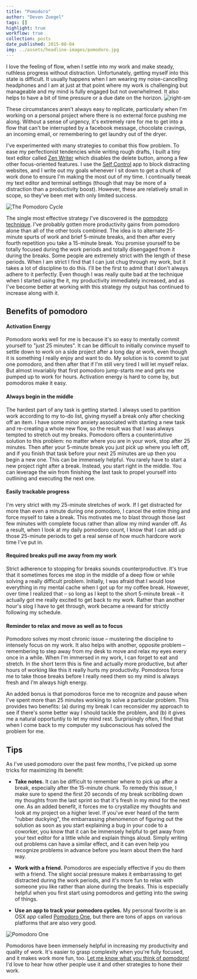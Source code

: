 ```yaml
---
title: "Pomodoro"
author: "Devon Zuegel"
tags: []
highlight: true
workflow: true
collection: posts
date_published: 2015-08-04
img: ../assets/headline-images/pomodoro.jpg
---
```

<!-- img: http://pomodororossonyc.com/wp-content/uploads/2014/06/photodune-680322-tomato-xs.jpg -->

I love the feeling of flow, when I settle into my work and make steady, ruthless progress without distraction. Unfortunately, getting myself into this state is difficult. It usually happens when I am wearing my noise-cancelling headphones and I am at just at that point where my work is challenging but manageable and my mind is fully engaged but not overwhelmed. It also helps to have a bit of time pressure or a due date on the horizon.
![right-sm](//upload.wikimedia.org/wikipedia/commons/3/34/Il_pomodoro.jpg)

These circumstances aren't always easy to replicate, particularly when I'm working on a personal project where there is no external force pushing me along. Without a sense of urgency, it's extremely rare for me to get into a flow that can't be interrupted by a facebook message, chocolate cravings, an incoming email, or remembering to get laundry out of the dryer.

I've experimented with many strategies to combat this flow problem. To ease my perfectionist tendencies while writing rough drafts, I built a tiny text editor called [Zen Writer](//zenwriter.io) which disables the delete button, among a few other focus-oriented features. I use the [Self Control](//selfcontrolapp.com) app to block distracting websites, and I write out my goals whenever I sit down to get a chunk of work done to ensure I'm making the most out of my time. I continually tweak my text editor and terminal settings (though that may be more of a distraction than a productivity boost). However, these are relatively small in scope, so they've been met with only limited success.

![The Pomodoro Cycle](../assets/pomodoro-technique/pomodoro-cycle.jpg)

The single most effective strategy I've discovered is the [pomodoro technique](http://pomodorotechnique.com/). I've probably gotten more productivity gains from pomodoro alone than all of the other tools combined. The idea is to alternate 25-minute spurts of work and brief 5-minute breaks, and then after every fourth repetition you take a 15-minute break. You promise yourself to be totally focused during the work periods and totally disengaged from it during the breaks. Some people are extremely strict with the length of these periods. When I am strict I find that I can just chug through my work, but it takes a lot of discipline to do this. I'll be the first to admit that I don't always adhere to it perfectly. Even though I was really quite bad at the technique when I started using the it, my productivity immediately increased, and as I've become better at working with this strategy my output has continued to increase along with it.

## Benefits of pomodoro ##

#### Activation Energy ####
Pomodoro works well for me is because it's so easy to mentally commit yourself to "just 25 minutes". It can be difficult to initially convince myself to settle down to work on a side project after a long day at work, even though it is something I really enjoy and want to do. My solution is to commit to just one pomodoro, and then after that if I'm still very tired I will let myself relax. But almost invariably that first pomodoro jump-starts me and gets me pumped up to work for hours. Activation energy is hard to come by, but pomodoros make it easy.

#### Always begin in the middle ####
The hardest part of any task is getting started. I always used to partition work according to my to-do list, giving myself a break only after checking off an item. I have some minor anxiety associated with starting a new task and re-creating a whole new flow, so the result was that I was always tempted to stretch out my breaks. Pomodoro offers a counterintutive solution to this problem: no matter where you are in your work, stop after 25 minutes. Then after your 5-minute break you just pick up where you left off, and if you finish that task before your next 25 minutes are up then you begin a new one. This can be immensely helpful. You rarely have to start a new project right after a break. Instead, you start right in the middle. You can leverage the win from finishing the last task to propel yourself into outlining and executing the next one.

#### Easily trackable progress ####
I'm very strict with my 25-minute stretches of work. If I get distracted for more than even a minute during one pomodoro, I cancel the entire thing and force myself to take a break. This motivates me to blast through those last few minutes with complete focus rather than allow my mind wander off. As a result, when I look at my daily pomodoro count, I know that I can add up those 25-minute periods to get a real sense of how much hardcore work time I've put in.

#### Required breaks pull me away from my work ####
Strict adherence to stopping for breaks sounds counterproductive. It's true that it sometimes forces me stop in the middle of a deep flow or while solving a really difficult problem. Initially, I was afraid that I would lose everything in my mental cache when I got up for my coffee break. However, over time I realized that – so long as I kept to the short 5-minute break – it actually got me really excited to get back to my work. Rather than another hour's slog I have to get through, work became a reward for strictly following my schedule.

#### Reminder to relax and move as well as to focus ####
Pomodoro solves my most chronic issue – mustering the discipline to intensely focus on my work. It also helps with another, opposite problem – remembering to step away from my desk to move and relax my eyes every once in a while. When I'm immersed in my work, I can forget to eat and stretch. In the short term this is fine and actually more productive, but after hours of working like this it really hurts my productivity. Pomodoros force me to take those breaks before I really need them so my mind is always fresh and I'm always high energy.

An added bonus is that pomodoros force me to recognize and pause when I've spent more than 25 minutes working to solve a particular problem. This provides two benefits: (a) during my break I can reconsider my approach to see if there's some better way I should tackle the problem, and (b) it gives me a natural opportuntiy to let my mind rest. Surprisingly often, I find that when I come back to my computer my subconscious has solved the problem for me.

## Tips ##

As I've used pomodoro over the past few months, I've picked up some tricks for maximizing its benefit:

- **Take notes.** It can be difficult to remember where to pick up after a break, especially after the 15-minute chunk. To remedy this issue, I make sure to spend the first 20 seconds of my break scribbling down my thoughts from the last sprint so that it's fresh in my mind for the next one. As an added benefit, it forces me to crystallize my thoughts and look at my project on a higher level. If you've ever heard of the term "rubber duckying", the embarrassing phenomenon of figuring out the solution as soon as you start explaining a bug in your code to a coworker, you know that it can be immensely helpful to get away from your text editor for a little while and explain things aloud. Simply writing out problems can have a similar effect, and it can even help you recognize problems in advance before you learn about them the hard way.

- **Work with a friend.** Pomodoros are especially effective if you do them with a friend. The slight social pressure makes it embarrassing to get distracted during the work periods, and it's more fun to relax with someone you like rather than alone during the breaks. This is especially helpful when you first start using pomodoros and getting into the swing of things.

- **Use an app to track your pomodoro cycles.** My personal favorite is an OSX app called [Pomodoro One](//itunes.apple.com/us/app/pomodoro-one/id907364780?mt=12), but there are tons of apps on various platforms that are also very good.

![Pomodoro One](../assets/pomodoro-technique/pomodoro-lg.png)

Pomodoros have been immensely helpful in increasing my productivity and quality of work. It's easier to grasp complexity when you're fully focused, and it makes work more fun, too. [Let me know what you think of pomodoro!](//twitter.com/devonzuegel) I'd love to hear how other people use it and other strategies to hone their work.
